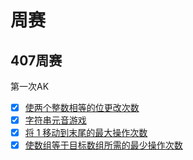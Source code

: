 # 周赛

## 407周赛
第一次AK
- [x] [使两个整数相等的位更改次数](https://leetcode.cn/problems/number-of-bit-changes-to-make-two-integers-equal/)
- [x] [字符串元音游戏](https://leetcode.cn/problems/vowels-game-in-a-string/)
- [x] [将 1 移动到末尾的最大操作次数](https://leetcode.cn/problems/maximum-number-of-operations-to-move-ones-to-the-end/)
- [x] [使数组等于目标数组所需的最少操作次数](https://leetcode.cn/problems/minimum-operations-to-make-array-equal-to-target/)
